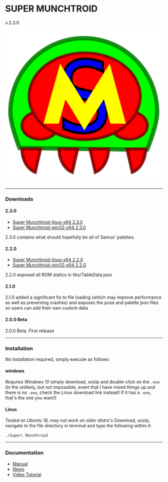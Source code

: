 <h1>SUPER MUNCHTROID</h1>v.2.3.0

<img alt="Co.Koa header" title="Co.Koa" src="https://raw.githubusercontent.com/munchyMouth/super-munchtroid/master/src-electron/icons/linux-512x512.png" />

----

### Downloads

#### 2.3.0
- <a href="https://drive.google.com/open?id=1pRQInxxwsXMQ6m3rBdu9jEqA3e8mM_d-">Super Munchtroid-linux-x64 2.3.0</a>
- <a href="https://drive.google.com/open?id=18Q8sH7yb7A7D8gLnx6PJbfJPfKsaKvY1">Super Munchtroid-win32-x64 2.3.0</a>

2.3.0 contains what should hopefully be *all* of Samus' palettes.

#### 2.2.0
- <a href="https://drive.google.com/open?id=16ceS8EYWsCC2OvGENAp-KmBTpok7rN2t">Super Munchtroid-linux-x64 2.2.0</a>
- <a href="https://drive.google.com/open?id=1KrTCCNDqncYh14l77zHjaeO6A0z0k6LX">Super Munchtroid-win32-x64 2.2.0</a>

2.2.0 exposed all ROM statics in libs/TableData.json

#### 2.1.0
2.1.0 added a significant fix to file loading (which may improve performance as well as preventing crashes) and exposes the pose and palette json files so users can add their own custom data

#### 2.0.0 Beta
2.0.0 Beta. First release

---------

### Installation

No installation required, simply execute as follows:

#### windows

*Requires Windows 10*
simply download, unzip and double-click on the `.exe` (in the unlikely, but not impossible, event that I have mixed things up and there is no `.exe`, check the Linux download link instead! If it has a `.exe`, that's the one you want!)

#### Linux

*Tested on Ubuntu 16, may not work on older distro's*
Download, unzip, navigate to the file directory in terminal and type the following within it:

```shell
./Super\ Munchtroid
```

---------

### Documentation

- <a href="https://drive.google.com/open?id=1dIIWtJS0Lfokaq1hsTgSjmIJ-t5b26DX">Manual</a>
- <a href="http://forum.metroidconstruction.com/index.php/topic,4917.0.html">News</a>
- <a href="https://www.youtube.com/watch?v=YQ3cZvTpn-Y&feature=youtu.be">Video Tutorial</a>

